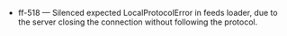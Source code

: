 
- ff-518 — Silenced expected LocalProtocolError in feeds loader, due to the server closing the connection without following the protocol.
